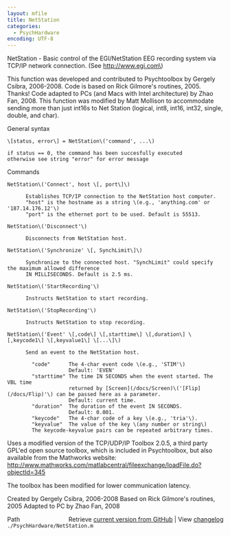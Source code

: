 ```yaml
---
layout: mfile
title: NetStation
categories:
  - PsychHardware
encoding: UTF-8
---
```



NetStation - Basic control of the EGI/NetStation EEG recording system via
TCP/IP network connection. \(See http://www.egi.com\)

This function was developed and contributed to Psychtoolbox by Gergely Csibra, 2006-2008.
Code is based on Rick Gilmore's routines, 2005. Thanks\!
Code adapted to PCs \(and Macs with Intel architecture\) by Zhao Fan, 2008.
This function was modified by Matt Mollison to accommodate sending more
  than just int16s to Net Station \(logical, int8, int16, int32, single,
  double, and char\).


General syntax

    \[status, error\] = NetStation\('command', ...\)

    if status == 0, the command has been succesfully executed
    otherwise see string "error" for error message

Commands

    NetStation\('Connect', host \[, port\]\)

          Establishes TCP/IP connection to the NetStation host computer.
          "host" is the hostname as a string \(e.g., 'anything.com' or '187.14.176.12'\)
          "port" is the ethernet port to be used. Default is 55513.

    NetStation\('Disconnect'\)

          Disconnects from NetStation host.

    NetStation\('Synchronize' \[, SynchLimit\]\)

          Synchronize to the connected host. "SynchLimit" could specify the maximum allowed difference
          IN MILLISECONDS. Default is 2.5 ms.

    NetStation\('StartRecording'\)

          Instructs NetStation to start recording.

    NetStation\('StopRecording'\)

          Instructs NetStation to stop recording.

    NetStation\('Event' \[,code\] \[,starttime\] \[,duration\] \[,keycode1\] \[,keyvalue1\] \[...\]\)

          Send an event to the NetStation host.

            "code"      The 4-char event code \(e.g., 'STIM'\)
                        Default: 'EVEN'
            "starttime" The time IN SECONDS when the event started. The VBL time
                        returned by [Screen](/docs/Screen)\('[Flip](/docs/Flip)'\) can be passed here as a parameter.
                        Default: current time.
            "duration"  The duration of the event IN SECONDS.
                        Default: 0.001.
            "keycode"   The 4-char code of a key \(e.g., 'tria'\).
            "keyvalue"  The value of the key \(any number or string\)
            The keycode-keyvalue pairs can be repeated arbitrary times.

  Uses a modified version of the TCP/UDP/IP Toolbox 2.0.5, a third party GPL'ed
  open source toolbox, which is included in Psychtoolbox,
  but also available from the Mathworks website:
  http://www.mathworks.com/matlabcentral/fileexchange/loadFile.do?objectId=345

  The toolbox has been modified for lower communication latency.

  Created by Gergely Csibra, 2006-2008
  Based on Rick Gilmore's routines, 2005
  Adapted to PC by Zhao Fan, 2008



<div class="code_header" style="text-align:right;">
  <span style="float:left;">Path&nbsp;&nbsp;</span> <span class="counter">Retrieve <a href=
  "https://raw.github.com/Psychtoolbox-3/Psychtoolbox-3/beta/./PsychHardware/NetStation.m">current version from GitHub</a> | View <a href=
  "https://github.com/Psychtoolbox-3/Psychtoolbox-3/commits/beta/./PsychHardware/NetStation.m">changelog</a></span>
</div>
<div class="code">
  <code>./PsychHardware/NetStation.m</code>
</div>
